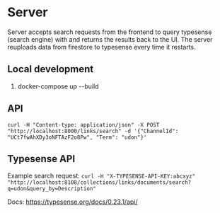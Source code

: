 # Server

Server accepts search requests from the frontend to query typesense (search engine) with and returns the results back to the UI. The server reuploads data from firestore to typesense every time it restarts.

## Local development

1. docker-compose up --build

## API

`curl -H "Content-type: application/json" -X POST "http://localhost:8000/links/search" -d '{"ChannelId": "UCt7fwAhXDy3oNFTAzF2o8Pw", "Term": "udon"}'`

## Typesense API

Example search request:
`curl -H "X-TYPESENSE-API-KEY:abcxyz" "http://localhost:8108/collections/links/documents/search?q=udon&query_by=Description"`

Docs:
https://typesense.org/docs/0.23.1/api/
